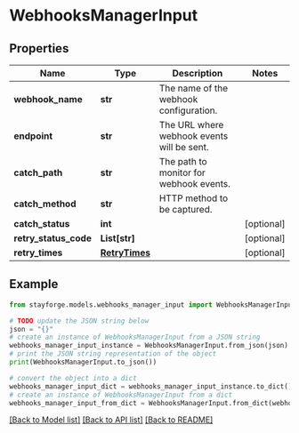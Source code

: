 # WebhooksManagerInput


## Properties

Name | Type | Description | Notes
------------ | ------------- | ------------- | -------------
**webhook_name** | **str** | The name of the webhook configuration. | 
**endpoint** | **str** | The URL where webhook events will be sent. | 
**catch_path** | **str** | The path to monitor for webhook events. | 
**catch_method** | **str** | HTTP method to be captured. | 
**catch_status** | **int** |  | [optional] 
**retry_status_code** | **List[str]** |  | [optional] 
**retry_times** | [**RetryTimes**](RetryTimes.md) |  | [optional] 

## Example

```python
from stayforge.models.webhooks_manager_input import WebhooksManagerInput

# TODO update the JSON string below
json = "{}"
# create an instance of WebhooksManagerInput from a JSON string
webhooks_manager_input_instance = WebhooksManagerInput.from_json(json)
# print the JSON string representation of the object
print(WebhooksManagerInput.to_json())

# convert the object into a dict
webhooks_manager_input_dict = webhooks_manager_input_instance.to_dict()
# create an instance of WebhooksManagerInput from a dict
webhooks_manager_input_from_dict = WebhooksManagerInput.from_dict(webhooks_manager_input_dict)
```
[[Back to Model list]](../README.md#documentation-for-models) [[Back to API list]](../README.md#documentation-for-api-endpoints) [[Back to README]](../README.md)


